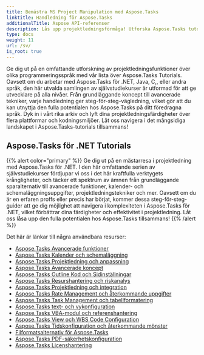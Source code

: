 ```yaml
---
title: Bemästra MS Project Manipulation med Aspose.Tasks
linktitle: Handledning för Aspose.Tasks
additionalTitle: Aspose API-referenser
description: Lås upp projektledningsförmåga! Utforska Aspose.Tasks tutorials för .NET, Java, C++ och mer. Lyft dina färdigheter över flera språk utan ansträngning.
type: docs
weight: 11
url: /sv/
is_root: true
---
```


Ge dig ut på en omfattande utforskning av projektledningsfunktioner över olika programmeringsspråk med vår lista över Aspose.Tasks Tutorials. Oavsett om du arbetar med Aspose.Tasks för .NET, Java, C,, eller andra språk, den här utvalda samlingen av självstudiekurser är utformad för att ge utvecklare på alla nivåer. Från grundläggande koncept till avancerade tekniker, varje handledning ger steg-för-steg-vägledning, vilket gör att du kan utnyttja den fulla potentialen hos Aspose.Tasks på ditt föredragna språk. Dyk in i vårt rika arkiv och lyft dina projektledningsfärdigheter över flera plattformar och kodningsmiljöer. Låt oss navigera i det mångsidiga landskapet i Aspose.Tasks-tutorials tillsammans!

## Aspose.Tasks för .NET Tutorials
{{% alert color="primary" %}}
Ge dig ut på en mästarresa i projektledning med Aspose.Tasks för .NET. I den här omfattande serien av självstudiekurser fördjupar vi oss i det här kraftfulla verktygets krångligheter, och täcker ett spektrum av ämnen från grundläggande sparalternativ till avancerade funktioner, kalender- och schemaläggningsuppgifter, projektledningstekniker och mer. Oavsett om du är en erfaren proffs eller precis har börjat, kommer dessa steg-för-steg-guider att ge dig möjlighet att navigera i komplexiteten i Aspose.Tasks för .NET, vilket förbättrar dina färdigheter och effektivitet i projektledning. Låt oss låsa upp den fulla potentialen hos Aspose.Tasks tillsammans!
{{% /alert %}}

Det här är länkar till några användbara resurser:
 
- [Aspose.Tasks Avancerade funktioner](./net/advanced-features/)
- [Aspose.Tasks Kalender och schemaläggning](./net/calendar-scheduling/)
- [Aspose.Tasks Projektledning och anpassning](./net/tasks-project-management/)
- [Aspose.Tasks Avancerade koncept](./net/advanced-concepts/)
- [Aspose.Tasks Outline Kod och Sidinställningar](./net/outline-code-page-settings/)
- [Aspose.Tasks Resurshantering och riskanalys](./net/resource-risk-analysis/)
- [Aspose.Tasks Projektledning och integration](./net/project-management-integration/)
- [Aspose.Tasks Rate Management och återkommande uppgifter](./net/rate-recurring-tasks/)
- [Aspose.Tasks Task Management och tabellformatering](./net/task-table-management/)
- [Aspose.Tasks text- och vykonfiguration](./net/text-view-configuration/)
- [Aspose.Tasks VBA-modul och referenshantering](./net/vba-module-reference/)
- [Aspose.Tasks View och WBS Code Configuration](./net/view-wbs-code-configuration/)
- [Aspose.Tasks Tidskonfiguration och återkommande mönster](./net/time-recurrence-configuration/)
- [Filformatsalternativ för Aspose.Tasks](./net/file-format-options/)
- [Aspose.Tasks PDF-säkerhetskonfiguration](./net/pdf-security-configuration/)
- [Aspose.Tasks Licenshantering](./net/license-management/)
